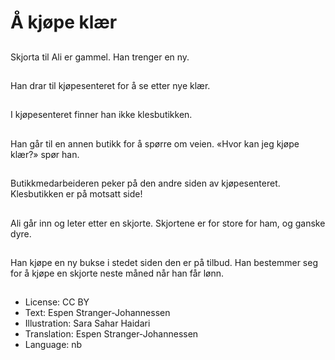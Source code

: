# Å kjøpe klær

##
Skjorta til Ali er gammel. Han trenger en ny.

##
Han drar til kjøpesenteret for å se etter nye klær.

##
I kjøpesenteret finner han ikke klesbutikken.

##
Han går til en annen butikk for å spørre om veien. «Hvor kan jeg kjøpe klær?» spør han.

##
Butikkmedarbeideren peker på den andre siden av kjøpesenteret. Klesbutikken er på motsatt side!

##
Ali går inn og leter etter en skjorte. Skjortene er for store for ham, og ganske dyre.

##
Han kjøpe en ny bukse i stedet siden den er på tilbud. Han bestemmer seg for å kjøpe en skjorte neste måned når han får lønn.

##
* License: CC BY
* Text: Espen Stranger-Johannessen
* Illustration: Sara Sahar Haidari
* Translation: Espen Stranger-Johannessen
* Language: nb
